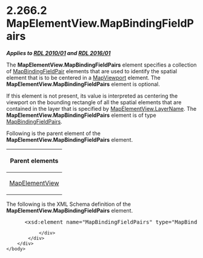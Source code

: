 <html dir="LTR" xmlns:mshelp="http://msdn.microsoft.com/mshelp" xmlns:ddue="http://ddue.schemas.microsoft.com/authoring/2003/5" xmlns:xlink="http://www.w3.org/1999/xlink" xmlns:tool="http://www.microsoft.com/tooltip">
    <head>
        <meta http-equiv="Content-Type" content="text/html; CHARSET=utf-8"></meta>
        <meta name="save" content="history"></meta>
        <title>2.266.2 MapElementView.MapBindingFieldPairs</title>
        <xml>
            <mshelp:toctitle title="2.266.2 MapElementView.MapBindingFieldPairs"></mshelp:toctitle>
            <mshelp:rltitle title="[MS-RDL]: MapElementView.MapBindingFieldPairs"></mshelp:rltitle>
            <mshelp:keyword index="A" term="19f2cb3c-bdb2-44da-8796-1b2bfb6b01b9"></mshelp:keyword>
            <mshelp:attr name="DCSext.ContentType" value="open specification"></mshelp:attr>
            <mshelp:attr name="AssetID" value="19f2cb3c-bdb2-44da-8796-1b2bfb6b01b9"></mshelp:attr>
            <mshelp:attr name="TopicType" value="kbRef"></mshelp:attr>
            <mshelp:attr name="DCSext.Title" value="[MS-RDL]: MapElementView.MapBindingFieldPairs" />
        </xml>
    </head>
    <body>
        <div id="header">
            <h1 class="heading">2.266.2 MapElementView.MapBindingFieldPairs</h1>
        </div>
        <div id="mainSection">
            <div id="mainBody">
                <div id="allHistory" class="saveHistory"></div>
                <div id="sectionSection0" class="section" name="collapseableSection">
                    

<p><b><i>Applies to </i></b><a href="3428e690-a348-4ec7-8a6a-8efb42d2cdee.htm"><b><i>RDL 2010/01</i></b></a><b><i>
and </i></b><a href="52ce3983-2bfc-4e72-9359-42aaf5fe4509.htm"><b><i>RDL 2016/01</i></b></a></p>

<p>The <b>MapElementView.MapBindingFieldPairs</b> element
specifies a collection of <a href="64af7990-ffa0-4603-97d5-0bacc4e18b0d.htm">MapBindingFieldPair</a>
elements that are used to identify the spatial element that is to be centered
in a <a href="55679f1a-a5b6-4b08-b284-ff6e27deedb4.htm">MapViewport</a>
element. The <b>MapElementView.MapBindingFieldPairs</b> element is optional. </p>

<p>If this element is not present, its value is interpreted as
centering the viewport on the bounding rectangle of all the spatial elements
that are contained in the layer that is specified by <a href="67810d04-678b-477a-addb-77301204c280.htm">MapElementView.LayerName</a>.
The <b>MapElementView.MapBindingFieldPairs</b> element is of type <a href="0ff06d88-9945-4bb9-87a3-35f1540c7fca.htm">MapBindingFieldPairs</a>.</p>

<p>Following is the parent element of the <b>MapElementView.MapBindingFieldPairs</b>
element.</p>

<table>
 <thead>
  <tr>
   <th>
   <p>Parent elements</p>
   </th>
  </tr>
 </thead>
 <tr>
  <td>
  <p><a href="b8ef9c34-deb7-4434-a4b8-e054ce447c81.htm">MapElementView</a></p>
  </td>
 </tr>
</table>

<p>The following is the XML Schema definition of the <b>MapElementView.MapBindingFieldPairs</b>
element.</p>

<dl>
<dd>
<div><pre> &lt;xsd:element name=&quot;MapBindingFieldPairs&quot; type=&quot;MapBindingFieldPairsType&quot; minOccurs=&quot;0&quot; /&gt;
</pre></div>
</dd></dl>


                </div>
            </div>
        </div>
    </body>
</html>